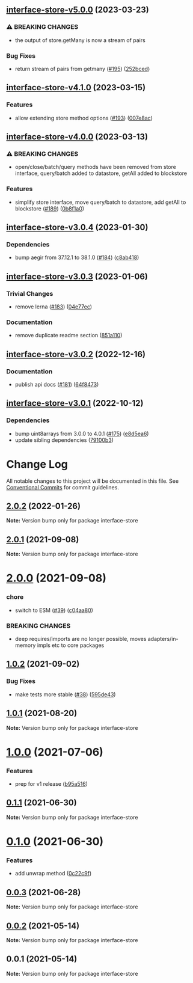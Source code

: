 ## [interface-store-v5.0.0](https://github.com/ipfs/js-ipfs-interfaces/compare/interface-store-v4.1.0...interface-store-v5.0.0) (2023-03-23)


### ⚠ BREAKING CHANGES

* the output of store.getMany is now a stream of pairs

### Bug Fixes

* return stream of pairs from getmany ([#195](https://github.com/ipfs/js-ipfs-interfaces/issues/195)) ([252bced](https://github.com/ipfs/js-ipfs-interfaces/commit/252bced0ad3111711bd502e8d2a5932d6289e0f9))

## [interface-store-v4.1.0](https://github.com/ipfs/js-ipfs-interfaces/compare/interface-store-v4.0.0...interface-store-v4.1.0) (2023-03-15)


### Features

* allow extending store method options ([#193](https://github.com/ipfs/js-ipfs-interfaces/issues/193)) ([007e8ac](https://github.com/ipfs/js-ipfs-interfaces/commit/007e8ac83a43ec185368cfad57193f57ef700c45))

## [interface-store-v4.0.0](https://github.com/ipfs/js-ipfs-interfaces/compare/interface-store-v3.0.4...interface-store-v4.0.0) (2023-03-13)


### ⚠ BREAKING CHANGES

* open/close/batch/query methods have been removed from store interface, query/batch added to datastore, getAll added to blockstore

### Features

* simplify store interface, move query/batch to datastore, add getAll to blockstore ([#189](https://github.com/ipfs/js-ipfs-interfaces/issues/189)) ([0b8f1a0](https://github.com/ipfs/js-ipfs-interfaces/commit/0b8f1a0d7644b32395059db250b301d3d5f024cb))

## [interface-store-v3.0.4](https://github.com/ipfs/js-ipfs-interfaces/compare/interface-store-v3.0.3...interface-store-v3.0.4) (2023-01-30)


### Dependencies

* bump aegir from 37.12.1 to 38.1.0 ([#184](https://github.com/ipfs/js-ipfs-interfaces/issues/184)) ([c8ab418](https://github.com/ipfs/js-ipfs-interfaces/commit/c8ab418db835a6beefbb44c3ba9176779cebcd0d))

## [interface-store-v3.0.3](https://github.com/ipfs/js-ipfs-interfaces/compare/interface-store-v3.0.2...interface-store-v3.0.3) (2023-01-06)


### Trivial Changes

* remove lerna ([#183](https://github.com/ipfs/js-ipfs-interfaces/issues/183)) ([04e77ec](https://github.com/ipfs/js-ipfs-interfaces/commit/04e77ec37ca5857b6156dd211f07a61eddcf19b0))


### Documentation

* remove duplicate readme section ([851a110](https://github.com/ipfs/js-ipfs-interfaces/commit/851a11033140e7ae0996adeaf880d6554d12837c))

## [interface-store-v3.0.2](https://github.com/ipfs/js-ipfs-interfaces/compare/interface-store-v3.0.1...interface-store-v3.0.2) (2022-12-16)


### Documentation

* publish api docs ([#181](https://github.com/ipfs/js-ipfs-interfaces/issues/181)) ([64f8473](https://github.com/ipfs/js-ipfs-interfaces/commit/64f8473a1d646eda431972afb489ac81d23248fa))

## [interface-store-v3.0.1](https://github.com/ipfs/js-ipfs-interfaces/compare/interface-store-v3.0.0...interface-store-v3.0.1) (2022-10-12)


### Dependencies

* bump uint8arrays from 3.0.0 to 4.0.1 ([#175](https://github.com/ipfs/js-ipfs-interfaces/issues/175)) ([e8d5ea6](https://github.com/ipfs/js-ipfs-interfaces/commit/e8d5ea63feaaaf379890171f4660bfd8f1cfef5e))
* update sibling dependencies ([79100b3](https://github.com/ipfs/js-ipfs-interfaces/commit/79100b3fd4a7f88e18a09976e194e8461869b92f))

# Change Log

All notable changes to this project will be documented in this file.
See [Conventional Commits](https://conventionalcommits.org) for commit guidelines.

## [2.0.2](https://github.com/ipfs/js-ipfs-interfaces/compare/interface-store@2.0.1...interface-store@2.0.2) (2022-01-26)

**Note:** Version bump only for package interface-store





## [2.0.1](https://github.com/ipfs/js-ipfs-interfaces/compare/interface-store@2.0.0...interface-store@2.0.1) (2021-09-08)

**Note:** Version bump only for package interface-store





# [2.0.0](https://github.com/ipfs/js-ipfs-interfaces/compare/interface-store@1.0.2...interface-store@2.0.0) (2021-09-08)


### chore

* switch to ESM ([#39](https://github.com/ipfs/js-ipfs-interfaces/issues/39)) ([c04aa80](https://github.com/ipfs/js-ipfs-interfaces/commit/c04aa80d48a84b681962cae227dd2628e7d35cb5))


### BREAKING CHANGES

* deep requires/imports are no longer possible, moves adapters/in-memory impls etc to core packages





## [1.0.2](https://github.com/ipfs/js-ipfs-interfaces/compare/interface-store@1.0.1...interface-store@1.0.2) (2021-09-02)


### Bug Fixes

* make tests more stable ([#38](https://github.com/ipfs/js-ipfs-interfaces/issues/38)) ([595de43](https://github.com/ipfs/js-ipfs-interfaces/commit/595de438cbb5bda7444bdd8c4ce561215855d190))





## [1.0.1](https://github.com/ipfs/js-ipfs-interfaces/compare/interface-store@1.0.0...interface-store@1.0.1) (2021-08-20)

**Note:** Version bump only for package interface-store





# [1.0.0](https://github.com/ipfs/js-ipfs-interfaces/compare/interface-store@0.1.1...interface-store@1.0.0) (2021-07-06)


### Features

* prep for v1 release ([b95a516](https://github.com/ipfs/js-ipfs-interfaces/commit/b95a51610738e8ce6b5e29e9769f19f98e525a94))





## [0.1.1](https://github.com/ipfs/js-ipfs-interfaces/compare/interface-store@0.1.0...interface-store@0.1.1) (2021-06-30)

**Note:** Version bump only for package interface-store





# [0.1.0](https://github.com/ipfs/js-ipfs-interfaces/compare/interface-store@0.0.3...interface-store@0.1.0) (2021-06-30)


### Features

* add unwrap method ([0c22c9f](https://github.com/ipfs/js-ipfs-interfaces/commit/0c22c9ff4fe12ac92e38bcfb6ced626077fdb0ed))





## [0.0.3](https://github.com/ipfs/js-ipfs-interfaces/compare/interface-store@0.0.2...interface-store@0.0.3) (2021-06-28)

**Note:** Version bump only for package interface-store





## [0.0.2](https://github.com/ipfs/js-ipfs-interfaces/compare/interface-store@0.0.1...interface-store@0.0.2) (2021-05-14)

**Note:** Version bump only for package interface-store





## 0.0.1 (2021-05-14)

**Note:** Version bump only for package interface-store
